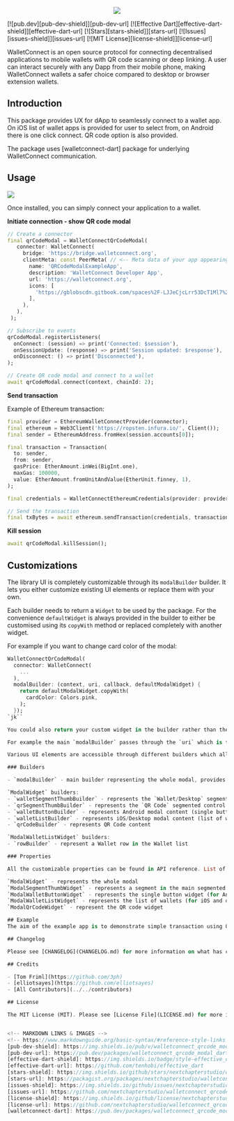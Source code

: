 <p align="center">
<img src="https://eidoohelp.zendesk.com/hc/article_attachments/360071262952/mceclip0.png">
</p>

[![pub.dev][pub-dev-shield]][pub-dev-url]
[![Effective Dart][effective-dart-shield]][effective-dart-url]
[![Stars][stars-shield]][stars-url]
[![Issues][issues-shield]][issues-url]
[![MIT License][license-shield]][license-url]

WalletConnect is an open source protocol for connecting decentralised applications to mobile wallets
with QR code scanning or deep linking. A user can interact securely with any Dapp from their mobile
phone, making WalletConnect wallets a safer choice compared to desktop or browser extension wallets.

## Introduction
This package provides UX for dApp to seamlessly connect to a wallet app. On iOS list of wallet apps is provided for user to select from, on Android there is one click connect. QR code option is also provided.

The package uses [walletconnect-dart] package for underlying WalletConnect communication.

## Usage

<p>
<img src="https://github.com/nextchapterstudio/walletconnect_qrcode_modal_dart/raw/main/ios.gif">
</p>

Once installed, you can simply connect your application to a wallet.

**Initiate connection - show QR code modal**

```dart
// Create a connector
final qrCodeModal = WalletConnectQrCodeModal(
   connector: WalletConnect(
     bridge: 'https://bridge.walletconnect.org',
     clientMeta: const PeerMeta( // <-- Meta data of your app appearing in the wallet when connecting
       name: 'QRCodeModalExampleApp',
       description: 'WalletConnect Developer App',
       url: 'https://walletconnect.org',
       icons: [
         'https://gblobscdn.gitbook.com/spaces%2F-LJJeCjcLrr53DcT1Ml7%2Favatar.png?alt=media'
       ],
     ),
   ),
 );
```

```dart
// Subscribe to events
qrCodeModal.registerListeners(
  onConnect: (session) => print('Connected: $session'),
  onSessionUpdate: (response) => print('Session updated: $response'),
  onDisconnect: () => print('Disconnected'),
);

// Create QR code modal and connect to a wallet
await qrCodeModal.connect(context, chainId: 2);
```

**Send transaction**

Example of Ethereum transaction:

```dart
final provider = EthereumWalletConnectProvider(connector);
final ethereum = Web3Client('https://ropsten.infura.io/', Client());
final sender = EthereumAddress.fromHex(session.accounts[0]);

final transaction = Transaction(
  to: sender,
  from: sender,
  gasPrice: EtherAmount.inWei(BigInt.one),
  maxGas: 100000,
  value: EtherAmount.fromUnitAndValue(EtherUnit.finney, 1),
);

final credentials = WalletConnectEthereumCredentials(provider: provider);

// Send the transaction
final txBytes = await ethereum.sendTransaction(credentials, transaction);
```

**Kill session**

```dart
await qrCodeModal.killSession();
```

## Customizations
The library UI is completely customizable through its `modalBuilder` builder. It lets you either customize existing UI elements or replace them with your own.

Each builder needs to return a `Widget` to be used by the package. For the convenience `defaultWidget` is always provided in the builder to either be customised using its `copyWith` method or replaced completely with another widget.

For example if you want to change card color of the modal:
```dart
WalletConnectQrCodeModal(
  connector: WalletConnect(
    ...
  ),
  modalBuilder: (context, uri, callback, defaultModalWidget) {
    return defaultModalWidget.copyWith(
      cardColor: Colors.pink,
    );
  });
`jk``

You could also return your custom widget in the builder rather than the `defaultModalWidget` if the level of customization is not sufficient. All the necessary data to build your own widget are either passed in through the builder arguments or can be obtained from the `default...Widget`.

For example the main `modalBuilder` passes through the `uri` which is the WalletConnect URI and `walletCallback` which should be called when the `Wallet` is selected.

Various UI elements are accessible through different builders which allows you to mix and match which bits you want to customize or which to replace.

### Builders

- `modalBuilder` - main builder representing the whole modal, provides default `ModalWidget`

`ModalWidget` builders:
- `walletSegmentThumbBuilder` - represents the `Wallet/Desktop` segmented control thumb
- `qrSegmentThumbBuilder` - represents the `QR Code` segmented control thumb
- `walletButtonBuilder` - represents Android modal content (single button with 'Connect')
- `walletListBuilder` - represents iOS/Desktop modal content (list of wallets)
- `qrCodeBuilder` - represents QR Code content

`ModalWalletListWidget` builders:
- `rowBuilder` - represent a Wallet row in the Wallet list

### Properties

All the customizable properties can be found in API reference. List of customisable widgets:

`ModalWidget` - represents the whole modal
`ModalSegmentThumbWidget` - represents a segment in the main segmented control widget
`ModalWalletButtonWidget` - represents the single button widget (for Android)
`ModalWalletListWidget` - represents the list of wallets (for iOS and desktop)
`ModalQrCodeWidget` - represent the QR code widget

## Example
The aim of the example app is to demonstrate simple transaction using QR code modal. The connected wallet has to be configured for Ethereum (Ropsten) or Algorand test network with at least 0.001 tokens available (plus fee amount for the transaction). After connecting to the wallet the app would try to transfer 0.001 Eth/Algo from wallet account to the same account (you should see some fee being deducted as well).

## Changelog

Please see [CHANGELOG](CHANGELOG.md) for more information on what has changed recently.

## Credits

- [Tom Friml](https://github.com/3ph)
- [elliotsayes](https://github.com/elliotsayes)
- [All Contributors](../../contributors)

## License

The MIT License (MIT). Please see [License File](LICENSE.md) for more information.


<!-- MARKDOWN LINKS & IMAGES -->
<!-- https://www.markdownguide.org/basic-syntax/#reference-style-links -->
[pub-dev-shield]: https://img.shields.io/pub/v/walletconnect_qrcode_modal_dart?style=for-the-badge
[pub-dev-url]: https://pub.dev/packages/walletconnect_qrcode_modal_dart
[effective-dart-shield]: https://img.shields.io/badge/style-effective_dart-40c4ff.svg?style=for-the-badge
[effective-dart-url]: https://github.com/tenhobi/effective_dart
[stars-shield]: https://img.shields.io/github/stars/nextchapterstudio/walletconnect_qrcode_modal_dart.svg?style=for-the-badge&logo=github&colorB=deeppink&label=stars
[stars-url]: https://packagist.org/packages/nextchapterstudio/walletconnect_qrcode_modal_dart
[issues-shield]: https://img.shields.io/github/issues/nextchapterstudio/walletconnect_qrcode_modal_dart.svg?style=for-the-badge
[issues-url]: https://github.com/nextchapterstudio/walletconnect_qrcode_modal_dart/issues
[license-shield]: https://img.shields.io/github/license/nextchapterstudio/walletconnect_qrcode_modal_dart.svg?style=for-the-badge
[license-url]: https://github.com/nextchapterstudio/walletconnect_qrcode_modal_dart/blob/master/LICENSE
[walletconnect-dart]: https://pub.dev/packages/walletconnect_qrcode_modal_dart
